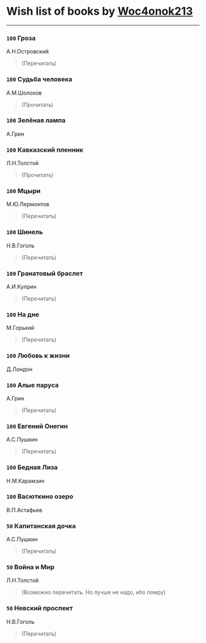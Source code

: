 # Wish list of books by [Woc4onok213](https://plus.google.com/u/0/103474005216004236389/)
---

### `100` Гроза
А.Н.Островский
> (Перечитать)

### `100` Судьба человека
А.М.Шолохов
> (Прочитать)

### `100` Зелёная лампа
А.Грин

### `100` Кавказский пленник
Л.Н.Толстой
> (Прочитать)

### `100` Мцыри
М.Ю.Лермонтов
> (Перечитать)

### `100` Шинель
Н.В.Гоголь
> (Перечитать)

### `100` Гранатовый браслет
А.И.Куприн
> (Перечитать)

### `100` На дне
М.Горький
> (Перечитать)

### `100` Любовь к жизни
Д.Лондон

### `100` Алые паруса
А.Грин
> (Перечитать)

### `100` Евгений Онегин
А.С.Пушкин
> (Перечитать)

### `100` Бедная Лиза
Н.М.Карамзин

### `100` Васюткино озеро
В.П.Астафьев

### `50` Капитанская дочка
А.С.Пушкин
> (Перечитать)

### `50` Война и Мир
Л.Н.Толстой
> (Возможно перечитать. Но лучше не надо, ибо помру)

### `50` Невский проспект
Н.В.Гоголь
> (Перечитать)

